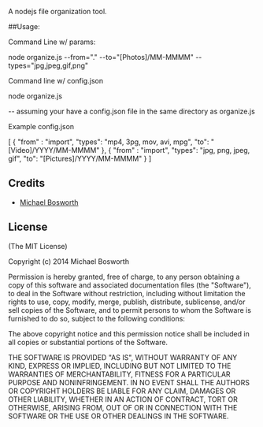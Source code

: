 A nodejs file organization tool.

##Usage:

Command Line w/ params:

node organize.js --from="." --to="[Photos]/MM-MMMM" --types="jpg,jpeg,gif,png"

Command line w/ config.json

node organize.js 

-- assuming your have a config.json file in the same directory as organize.js

Example config.json

  [
    {
      "from" : "import",
      "types": "mp4, 3pg, mov, avi, mpg",
      "to": "[Video]/YYYY/MM-MMMM"
    },
      {
      "from" : "import",
      "types": "jpg, png, jpeg, gif",
      "to": "[Pictures]/YYYY/MM-MMMM"
    }
  ]


## Credits

  - [Michael Bosworth](http://github.com/bozzltron)

## License

(The MIT License)

Copyright (c) 2014 Michael Bosworth

Permission is hereby granted, free of charge, to any person obtaining a copy of
this software and associated documentation files (the "Software"), to deal in
the Software without restriction, including without limitation the rights to
use, copy, modify, merge, publish, distribute, sublicense, and/or sell copies of
the Software, and to permit persons to whom the Software is furnished to do so,
subject to the following conditions:

The above copyright notice and this permission notice shall be included in all
copies or substantial portions of the Software.

THE SOFTWARE IS PROVIDED "AS IS", WITHOUT WARRANTY OF ANY KIND, EXPRESS OR
IMPLIED, INCLUDING BUT NOT LIMITED TO THE WARRANTIES OF MERCHANTABILITY, FITNESS
FOR A PARTICULAR PURPOSE AND NONINFRINGEMENT. IN NO EVENT SHALL THE AUTHORS OR
COPYRIGHT HOLDERS BE LIABLE FOR ANY CLAIM, DAMAGES OR OTHER LIABILITY, WHETHER
IN AN ACTION OF CONTRACT, TORT OR OTHERWISE, ARISING FROM, OUT OF OR IN
CONNECTION WITH THE SOFTWARE OR THE USE OR OTHER DEALINGS IN THE SOFTWARE.